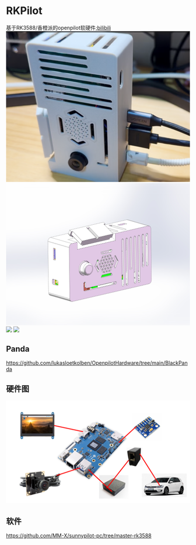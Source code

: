 # RKPilot
基于RK3588/香橙派的openpilot软硬件;[bilibili](https://www.bilibili.com/video/BV172VZz5EEA/?share_source=copy_web&vd_source=25cfc82384a4467c4092b69e7f853bfd)
![](./pic/comma-rk.png)
![](./pic/comma-rk0.JPG)
![](./pic/comma-rk1.JPG)
![](./pic/comma-rk2.JPG)

## Panda
https://github.com/lukasloetkolben/OpenpilotHardware/tree/main/BlackPanda

## 硬件图

![](./pic/connect.png)

## 软件

https://github.com/MM-X/sunnypilot-pc/tree/master-rk3588
